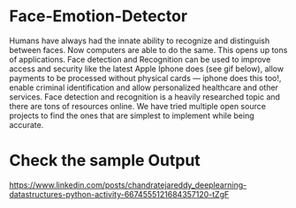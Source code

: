 # Face-Emotion-Detector
Humans have always had the innate ability to recognize and distinguish between faces. Now computers are able to do the same. This opens up tons of applications. Face detection and Recognition can be used to improve access and security like the latest Apple Iphone does (see gif below), allow payments to be processed without physical cards — iphone does this too!, enable criminal identification and allow personalized healthcare and other services. Face detection and recognition is a heavily researched topic and there are tons of resources online. We have tried multiple open source projects to find the ones that are simplest to implement while being accurate.
# Check the sample Output
https://www.linkedin.com/posts/chandratejareddy_deeplearning-datastructures-python-activity-6674555121684357120-tZgF
